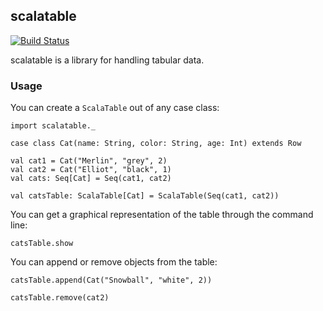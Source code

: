 ## scalatable
[![Build Status](https://travis-ci.com/alodavi/scalatable.svg?branch=master)](https://travis-ci.org/alodavi/scalatable)

scalatable is a library for handling tabular data.

### Usage

You can create a `ScalaTable` out of any case class:

```tut
import scalatable._

case class Cat(name: String, color: String, age: Int) extends Row

val cat1 = Cat("Merlin", "grey", 2)
val cat2 = Cat("Elliot", "black", 1)
val cats: Seq[Cat] = Seq(cat1, cat2)

val catsTable: ScalaTable[Cat] = ScalaTable(Seq(cat1, cat2))

```
You can get a graphical representation of the table through the command line:
```tut
catsTable.show
```

You can append or remove objects from the table:
```tut
catsTable.append(Cat("Snowball", "white", 2))

catsTable.remove(cat2)
```